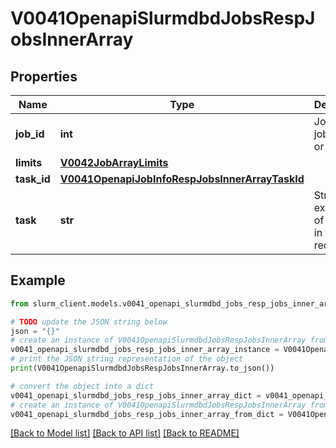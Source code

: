 # V0041OpenapiSlurmdbdJobsRespJobsInnerArray


## Properties

Name | Type | Description | Notes
------------ | ------------- | ------------- | -------------
**job_id** | **int** | Job ID of job array, or 0 if N/A | [optional] 
**limits** | [**V0042JobArrayLimits**](V0042JobArrayLimits.md) |  | [optional] 
**task_id** | [**V0041OpenapiJobInfoRespJobsInnerArrayTaskId**](V0041OpenapiJobInfoRespJobsInnerArrayTaskId.md) |  | [optional] 
**task** | **str** | String expression of task IDs in this record | [optional] 

## Example

```python
from slurm_client.models.v0041_openapi_slurmdbd_jobs_resp_jobs_inner_array import V0041OpenapiSlurmdbdJobsRespJobsInnerArray

# TODO update the JSON string below
json = "{}"
# create an instance of V0041OpenapiSlurmdbdJobsRespJobsInnerArray from a JSON string
v0041_openapi_slurmdbd_jobs_resp_jobs_inner_array_instance = V0041OpenapiSlurmdbdJobsRespJobsInnerArray.from_json(json)
# print the JSON string representation of the object
print(V0041OpenapiSlurmdbdJobsRespJobsInnerArray.to_json())

# convert the object into a dict
v0041_openapi_slurmdbd_jobs_resp_jobs_inner_array_dict = v0041_openapi_slurmdbd_jobs_resp_jobs_inner_array_instance.to_dict()
# create an instance of V0041OpenapiSlurmdbdJobsRespJobsInnerArray from a dict
v0041_openapi_slurmdbd_jobs_resp_jobs_inner_array_from_dict = V0041OpenapiSlurmdbdJobsRespJobsInnerArray.from_dict(v0041_openapi_slurmdbd_jobs_resp_jobs_inner_array_dict)
```
[[Back to Model list]](../README.md#documentation-for-models) [[Back to API list]](../README.md#documentation-for-api-endpoints) [[Back to README]](../README.md)


